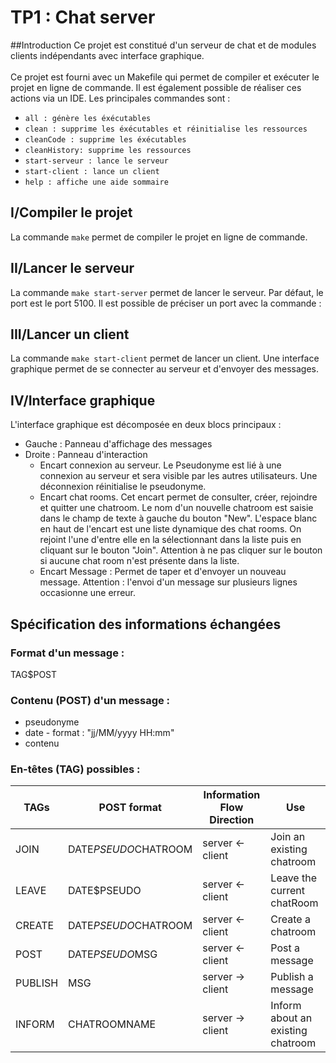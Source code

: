 # TP1 : Chat server
##Introduction
Ce projet est constitué d'un serveur de chat et de modules clients indépendants avec interface graphique.<br/><br/>
Ce projet est fourni avec un Makefile qui permet de compiler et exécuter le projet en ligne de commande. Il est également possible de réaliser ces actions via un IDE. Les principales commandes sont :
  * `all : génère les éxécutables`
  * `clean : supprime les éxécutables et réinitialise les ressources`
  * `cleanCode : supprime les éxécutables`
  * `cleanHistory: supprime les ressources`
  * `start-serveur : lance le serveur`
  * `start-client : lance un client`
  * `help : affiche une aide sommaire`
## I/Compiler le projet
La commande `make` permet de compiler le projet en ligne de commande.

## II/Lancer le serveur
La commande `make start-server` permet de lancer le serveur. Par défaut, le port est le port 5100. Il est possible de préciser un port avec la commande :

## III/Lancer un client
La commande `make start-client` permet de lancer un client. Une interface graphique permet de se connecter au serveur et d'envoyer des messages.
## IV/Interface graphique
L'interface graphique est décomposée en deux blocs principaux :
 * Gauche : Panneau d'affichage des messages
 * Droite : Panneau d'interaction
    * Encart connexion au serveur. Le Pseudonyme est lié à une connexion au serveur et sera visible par les autres utilisateurs.
        Une déconnexion réinitialise le pseudonyme.
    *  Encart chat rooms. Cet encart permet de consulter, créer, rejoindre et quitter une chatroom. Le nom d'un nouvelle chatroom est saisie dans le champ de texte à gauche du bouton "New".
        L'espace blanc en haut de l'encart est une liste dynamique des chat rooms. On rejoint l'une d'entre elle en la sélectionnant dans la liste puis en cliquant sur le bouton "Join". Attention à ne pas cliquer sur le bouton si aucune chat room n'est présente dans la liste.
    * Encart Message : Permet de taper et d'envoyer un nouveau message. Attention : l'envoi d'un message sur plusieurs lignes occasionne une erreur.

## Spécification des informations échangées
### Format d'un message :
 TAG$POST
### Contenu (POST) d'un message :
* pseudonyme
* date - format : "jj/MM/yyyy HH:mm"
* contenu
### En-têtes (TAG) possibles :
| TAGs | POST format | Information Flow Direction | Use |
|-----|-------------|----------------------------|------|
|JOIN|DATE$PSEUDO$CHATROOM|server <- client|Join an existing chatroom|
|LEAVE|DATE$PSEUDO|server <- client|Leave the current chatRoom|
|CREATE|DATE$PSEUDO$CHATROOM|server <- client|Create a chatroom|
|POST|DATE$PSEUDO$MSG|server <- client|Post a message|
|PUBLISH|MSG|server -> client|Publish a message|
|INFORM|CHATROOMNAME|server -> client|Inform about an existing chatroom|

 